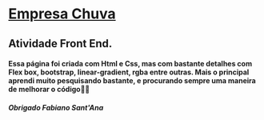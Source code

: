 #  <u>**Empresa Chuva**</u>

## Atividade  Front End.



#### Essa página foi criada com Html e Css, mas com bastante detalhes  com Flex box, bootstrap, linear-gradient, rgba entre outras. Mais o principal aprendi muito pesquisando bastante, e procurando sempre uma maneira de melhorar o código:man_technologist:







#####  Obrigado Fabiano Sant'Ana

